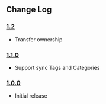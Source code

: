 ## Change Log ##

### [1.2][1.2] ###

* Transfer ownership

### [1.1.0][1.1.0] ###

* Support sync Tags and Categories

### [1.0.0][1.0.0] ###

* Initial release

  [1.0.0]: https://github.com/litefeel/wp-github-sync-meta/releases/tag/1.0.0
  [1.1.0]: https://github.com/litefeel/wp-github-sync-meta/releases/tag/1.1.0
  [1.2]: https://github.com/litefeel/wp-github-sync-meta/releases/tag/1.2





